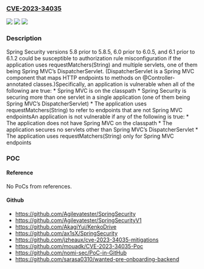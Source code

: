 ### [CVE-2023-34035](https://cve.mitre.org/cgi-bin/cvename.cgi?name=CVE-2023-34035)
![](https://img.shields.io/static/v1?label=Product&message=Spring%20Security&color=blue)
![](https://img.shields.io/static/v1?label=Version&message=%3D%20Spring%20Security%205.8.0%20to%205.8.4%2C%20Spring%20Security%206.0.0%20to%206.0.4%2C%20Spring%20Security%206.1.0%20to%206.1.1%20&color=brighgreen)
![](https://img.shields.io/static/v1?label=Vulnerability&message=Authorization%20rule%20misconfiguration&color=brighgreen)

### Description

Spring Security versions 5.8 prior to 5.8.5, 6.0 prior to 6.0.5, and 6.1 prior to 6.1.2 could be susceptible to authorization rule misconfiguration if the application uses requestMatchers(String) and multiple servlets, one of them being Spring MVC’s DispatcherServlet. (DispatcherServlet is a Spring MVC component that maps HTTP endpoints to methods on @Controller-annotated classes.)Specifically, an application is vulnerable when all of the following are true:  *  Spring MVC is on the classpath  *  Spring Security is securing more than one servlet in a single application (one of them being Spring MVC’s DispatcherServlet)  *  The application uses requestMatchers(String) to refer to endpoints that are not Spring MVC endpointsAn application is not vulnerable if any of the following is true:  *  The application does not have Spring MVC on the classpath  *  The application secures no servlets other than Spring MVC’s DispatcherServlet  *  The application uses requestMatchers(String) only for Spring MVC endpoints

### POC

#### Reference
No PoCs from references.

#### Github
- https://github.com/Agilevatester/SpringSecurity
- https://github.com/Agilevatester/SpringSecurityV1
- https://github.com/AkagiYui/KenkoDrive
- https://github.com/ax1sX/SpringSecurity
- https://github.com/jzheaux/cve-2023-34035-mitigations
- https://github.com/mouadk/CVE-2023-34035-Poc
- https://github.com/nomi-sec/PoC-in-GitHub
- https://github.com/sarasa0310/wanted-pre-onboarding-backend

